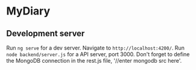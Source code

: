 # MyDiary
## Development server

Run `ng serve` for a dev server. Navigate to `http://localhost:4200/`.
Run `node backend/server.js` for a API server, port 3000.
Don't forget to define the MongoDB connection in the rest.js file, '//enter mongodb src here'.

